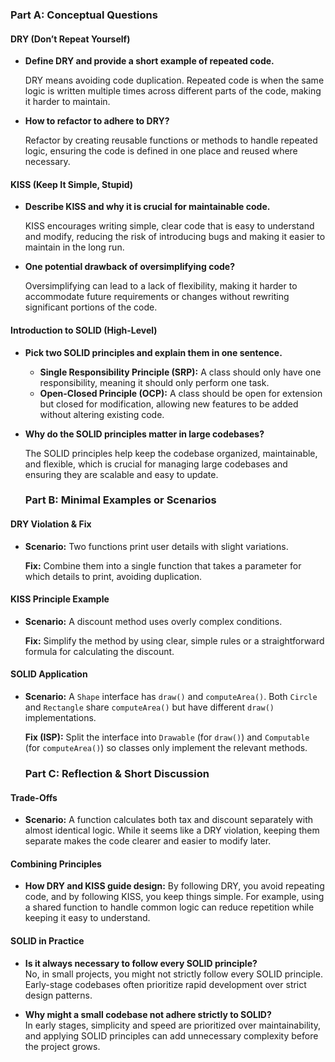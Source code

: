 ### Part A: Conceptual Questions

#### DRY (Don’t Repeat Yourself)

- **Define DRY and provide a short example of repeated code.**
  
  DRY means avoiding code duplication. Repeated code is when the same logic is written multiple times across different parts of the code, making it harder to maintain.

- **How to refactor to adhere to DRY?**
  
  Refactor by creating reusable functions or methods to handle repeated logic, ensuring the code is defined in one place and reused where necessary.

#### KISS (Keep It Simple, Stupid)

- **Describe KISS and why it is crucial for maintainable code.**
  
  KISS encourages writing simple, clear code that is easy to understand and modify, reducing the risk of introducing bugs and making it easier to maintain in the long run.

- **One potential drawback of oversimplifying code?**
  
  Oversimplifying can lead to a lack of flexibility, making it harder to accommodate future requirements or changes without rewriting significant portions of the code.

#### Introduction to SOLID (High-Level)

- **Pick two SOLID principles and explain them in one sentence.**
  
  - **Single Responsibility Principle (SRP):** A class should only have one responsibility, meaning it should only perform one task.
  - **Open-Closed Principle (OCP):** A class should be open for extension but closed for modification, allowing new features to be added without altering existing code.

- **Why do the SOLID principles matter in large codebases?**
  
  The SOLID principles help keep the codebase organized, maintainable, and flexible, which is crucial for managing large codebases and ensuring they are scalable and easy to update.

  ### Part B: Minimal Examples or Scenarios

#### DRY Violation & Fix

- **Scenario:** Two functions print user details with slight variations.
  
  **Fix:** Combine them into a single function that takes a parameter for which details to print, avoiding duplication.

#### KISS Principle Example

- **Scenario:** A discount method uses overly complex conditions.
  
  **Fix:** Simplify the method by using clear, simple rules or a straightforward formula for calculating the discount.

#### SOLID Application

- **Scenario:** A `Shape` interface has `draw()` and `computeArea()`. Both `Circle` and `Rectangle` share `computeArea()` but have different `draw()` implementations.
  
  **Fix (ISP):** Split the interface into `Drawable` (for `draw()`) and `Computable` (for `computeArea()`) so classes only implement the relevant methods.

  ### Part C: Reflection & Short Discussion

#### Trade-Offs

- **Scenario:** A function calculates both tax and discount separately with almost identical logic. While it seems like a DRY violation, keeping them separate makes the code clearer and easier to modify later.

#### Combining Principles

- **How DRY and KISS guide design:** By following DRY, you avoid repeating code, and by following KISS, you keep things simple. For example, using a shared function to handle common logic can reduce repetition while keeping it easy to understand.

#### SOLID in Practice

- **Is it always necessary to follow every SOLID principle?**  
  No, in small projects, you might not strictly follow every SOLID principle. Early-stage codebases often prioritize rapid development over strict design patterns.

- **Why might a small codebase not adhere strictly to SOLID?**  
  In early stages, simplicity and speed are prioritized over maintainability, and applying SOLID principles can add unnecessary complexity before the project grows.
